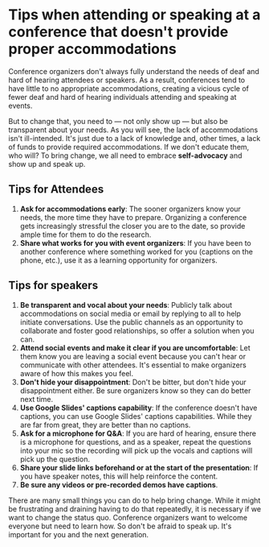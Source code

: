 # Tips when attending or speaking at a conference that doesn't provide proper accommodations

Conference organizers don't always fully understand the needs of deaf and hard of hearing attendees or speakers. As a result, conferences tend to have little to no appropriate accommodations, creating a vicious cycle of fewer deaf and hard of hearing individuals attending and speaking at events.

But to change that, you need to — not only show up — but also be transparent about your needs. As you will see, the lack of accommodations isn't ill-intended. It's just due to a lack of knowledge and, other times, a lack of funds to provide required accommodations. If we don't educate them, who will? To bring change, we all need to embrace **self-advocacy** and show up and speak up. 

## Tips for Attendees

1. **Ask for accommodations early**: The sooner organizers know your needs, the more time they have to prepare. Organizing a conference gets increasingly stressful the closer you are to the date, so provide ample time for them to do the research. 
2. **Share what works for you with event organizers**: If you have been to another conference where something worked for you (captions on the phone, etc.), use it as a learning opportunity for organizers.

## Tips for speakers

1. **Be transparent and vocal about your needs**: Publicly talk about accommodations on social media or email by replying to all to help initiate conversations. Use the public channels as an opportunity to collaborate and foster good relationships, so offer a solution when you can.
2. **Attend social events and make it clear if you are uncomfortable**: Let them know you are leaving a social event because you can't hear or communicate with other attendees. It's essential to make organizers aware of how this makes you feel. 
3. **Don't hide your disappointment**: Don't be bitter, but don't hide your disappointment either. Be sure organizers know so they can do better next time. 
4. **Use Google Slides' captions capability**: If the conference doesn't have captions, you can use Google Slides' captions capabilities. While they are far from great, they are better than no captions. 
5. **Ask for a microphone for Q&A**: If you are hard of hearing, ensure there is a microphone for questions, and as a speaker, repeat the questions into your mic so the recording will pick up the vocals and captions will pick up the question.
6. **Share your slide links beforehand or at the start of the presentation**: If you have speaker notes, this will help reinforce the content.
7. **Be sure any videos or pre-recorded demos have captions**.

There are many small things you can do to help bring change. While it might be frustrating and draining having to do that repeatedly, it is necessary if we want to change the status quo. Conference organizers want to welcome everyone but need to learn how. So don't be afraid to speak up. It's important for you and the next generation.
